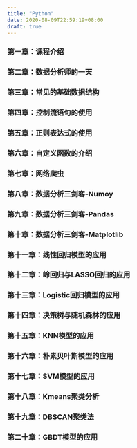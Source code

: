 ```yaml
---
title: "Python"
date: 2020-08-09T22:59:19+08:00
draft: true
---
```

### 第一章：课程介绍
### 第二章：数据分析师的一天
### 第三章：常见的基础数据结构
### 第四章：控制流语句的使用
### 第五章：正则表达式的使用
### 第六章：自定义函数的介绍
### 第七章：网络爬虫
### 第八章：数据分析三剑客-Numoy
### 第九章：数据分析三剑客-Pandas
### 第十章：数据分析三剑客-Matplotlib
### 第十一章：线性回归模型的应用
### 第十二章：岭回归与LASSO回归的应用
### 第十三章：Logistic回归模型的应用
### 第十四章：决策树与随机森林的应用
### 第十五章：KNN模型的应用
### 第十六章：朴素贝叶斯模型的应用
### 第十七章：SVM模型的应用
### 第十八章：Kmeans聚类分析
### 第十九章：DBSCAN聚类法
### 第二十章：GBDT模型的应用